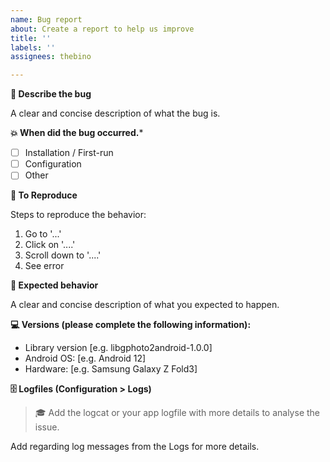 ```yaml
---
name: Bug report
about: Create a report to help us improve
title: ''
labels: ''
assignees: thebino

---
```


**🐛 Describe the bug**

A clear and concise description of what the bug is.

**💥 When did the bug occurred.***
- [ ] Installation / First-run
- [ ] Configuration
- [ ] Other

**👣 To Reproduce**

Steps to reproduce the behavior:
1. Go to '...'
2. Click on '....'
3. Scroll down to '....'
4. See error


**🧐 Expected behavior**

A clear and concise description of what you expected to happen.

**💻 Versions (please complete the following information):**

 - Library version [e.g. libgphoto2android-1.0.0]
 - Android OS: [e.g. Android 12]
 - Hardware: [e.g. Samsung Galaxy Z Fold3]

**🗄 Logfiles (Configuration > Logs)**

> 🎓 Add the logcat or your app logfile with more details to analyse the issue.

Add regarding log messages from the Logs for more details.
